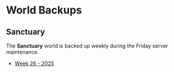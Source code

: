 # World Backups

## Sanctuary

The **Sanctuary** world is backed up weekly during the Friday server maintenance.

- [Week 26 - 2025](http://95.141.241.204:30666/world_backup/world_backup_week-26-2025.tar.gz)
